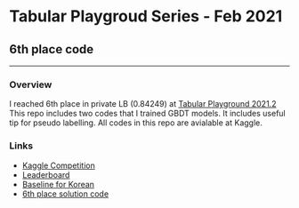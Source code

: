 # Tabular Playgroud Series - Feb 2021
## 6th place code

---
### Overview 
I reached 6th place in private LB (0.84249) at [Tabular Playground 2021.2](https://www.kaggle.com/c/tabular-playground-series-feb-2021/overview)
This repo includes two codes that I trained GBDT models. It includes useful tip for pseudo labelling. 
All codes in this repo are avialable at Kaggle. 

### Links
- [Kaggle Competition](https://www.kaggle.com/c/tabular-playground-series-feb-2021/overview)
- [Leaderboard](https://www.kaggle.com/c/tabular-playground-series-feb-2021/leaderboard)
- [Baseline for Korean](https://www.kaggle.com/vkehfdl1/for-korean-tabular-2-baseline-lgbm)
- [6th place solution code](https://www.kaggle.com/vkehfdl1/6th-place-solution-pseudo-labelling-lgbm)